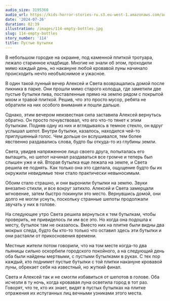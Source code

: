```yaml
---
audio_size: 3195360
audio_url: https://kids-horror-stories-ru.s3.eu-west-1.amazonaws.com/audio/114-empty-bottles.mp3
date: '2024-07-26'
duration: 02:39
illustration: /images/114-empty-bottles.jpg
slug: 114-empty-bottles
story_number: '114'
title: Пустые бутылки
---
```


В небольшом городке на окраине, под каменной плиткой тротуара, лежало старинное кладбище. Многие не знали об этом, проходили мимо каждый день, но накануне любой кровавой луны начинало происходить нечто необъяснимое и ужасное.

В один такой лунный вечер Алексей и Света возвращались домой после пикника в парке. Они прошли мимо старого колодца, где заметили две пустые бутылки пива, поставленные прямо на землю рядом с покрытой мхом и травой плиткой. Решив, что это просто мусор, ребята не обратили на них особого внимания и пошли дальше.

Однако, этим вечером неизвестная сила заставила Алексей вернутьсь обратно. Он просто почувствовал, что его что-то тянет к этим бутылкам. Подняв одну из них и вглядываясь в темное стекло, он вдруг услышал шепот. Внутри бутылки, казалось, находился чей-то приглушенный голос. Чем дольше он вслушивался, тем более явственно раздавались слова, будто бы откуда-то из глубины земли.

Света, увидев напряженное лицо своего друга, попыталась его вытащить, но шепот начинал раздаваться все громче и теперь был слышен уже и ей. Вторая бутылка еще лежала на земле, и Света решила ее поднять. Как только она это сделала, ощущение будто бы их окружили невидимые тени стало практически невыносимым.

Обоим стало страшно, и они выронили бутылки на землю. Звуки внезапно стихли, и все вокруг затихло. Алексей и Света замерцали мгновение, затем быстро покинули это место. Вернувшись домой, они долго не могли уснуть, поскольку странные шепоты продолжали звучать у них в голове.

На следующее утро Света решила вернуться к тем бутылкам, чтобы проверить, не привиделось ли им все это. Но когда она подошла к месту, бутылок там не оказалось. Вместо них на плитке были видны два мокрых следа, будто бы кто-то только что оставил здесь эти бутылки и они растаяли от прикосновения времени.

Местные жители потом говорили, что на том месте когда-то два пьяницы сильно оскорбили городского покойного, а на следующий день оба были найдены мертвыми, с пустыми бутылками в руках. С тех пор каждый, кто поднимет пустые бутылки с той плитки накануне кровавой луны, обрекает себя на известный, но жуткий финал.

Света и Алексей так и не смогли избавиться от шепотов в голове. Оба исчезли в ту ночь, когда кровавая луна осветила город в тот раз. Говорят, что те, кто их знает, видят в пустых бутылках на плитке отражения их испуганных лиц вечными узниками этого места.